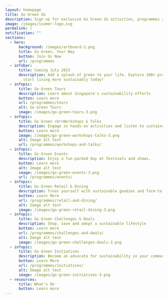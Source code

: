```yaml
---
layout: homepage
title: Go Green SG
description: Sign up for exclusive Go Green SG activities, programmes and experiences!
image: /images/isomer-logo.svg
permalink: /
notification: ""
sections:
  - hero:
      background: /images/artboard-3.png
      title: Go Green, Your Way
      button: Join Us Now
      url: /programmes
  - infobar:
      title: Coming July 2023
      description: Add a splash of green to your life. Explore 100+ programmes and
        start living more sustainably today!
  - infopic:
      title: Go Green Tours
      description: Learn about Singapore's sustainability efforts
      button: Learn more
      url: /programmes/tours
      alt: Go Green Tours
      image: /images/go-green-tours-3.png
  - infopic:
      title: Go Green <br>Workshops & Talks
      description: Engage in hands-on activities and listen to sustainability conferences.
      button: Learn more
      image: /images/go-green-workshops-talks-3.png
      alt: Image alt text
      url: /programmes/workshops-and-talks/
  - infopic:
      title: Go Green Events
      description: Enjoy a fun-packed day at festivals and shows.
      button: Learn more
      alt: Image alt text
      image: /images/go-green-events-3.png
      url: /programmes/events/
  - infopic:
      title: Go Green Retail & Dining
      description: Treat yourself with sustainable goodies and farm-to-table experiences.
      button: Learn More
      url: /programmes/retail-and-dining/
      alt: Image alt text
      image: /images/go-green-retail-dining-3.png
  - infopic:
      title: Go Green Challenges & Deals
      description: Shop, save and adopt a sustainable lifestyle
      button: Learn more
      url: /programmes/challenges-and-deals/
      alt: Image alt text
      image: /images/go-green-challenges-deals-3.png
  - infopic:
      title: Go Green Initiatives
      description: Become an advocate for sustainability in your community.
      button: Learn More
      url: /programmes/initiatives/
      alt: Image alt text
      image: /images/go-green-initiatives-3.png
  - resources:
      title: What's On
      button: Learn more
---
```

